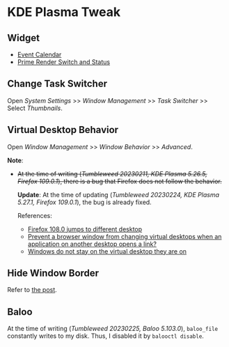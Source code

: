 # KDE Plasma Tweak

## Widget

- [Event Calendar]( https://store.kde.org/p/998901 )
- [Prime Render Switch and Status]( https://store.kde.org/p/1425330 )

## Change Task Switcher

Open *System Settings* >> *Window Management* >> *Task Switcher* >> Select *Thumbnails*.

## Virtual Desktop Behavior

Open *Window Management* >> *Window Behavior* >> *Advanced*.

**Note**:

- ~~At the time of writing (*Tumbleweed 20230211, KDE Plasma 5.26.5, Firefox 109.0.1*), there is a bug that Firefox does not follow the behavior.~~

  **Update**: At the time of updating (*Tumbleweed 20230224, KDE Plasma 5.27.1, Firefox 109.0.1*), the bug is already fixed.

  References:

  - [Firefox 108.0 jumps to different desktop](https://askubuntu.com/questions/1445505/firefox-108-0-jumps-to-different-desktop)
  - [Prevent a browser window from changing virtual desktops when an application on another desktop opens a link?](https://www.reddit.com/r/kde/comments/zm6gag/prevent_a_browser_window_from_changing_virtual/)
  - [Windows do not stay on the virtual desktop they are on](https://bugs.kde.org/show_bug.cgi?id=462996)

## Hide Window Border

Refer to [the post]( https://medium.com/@CodyReichert/how-to-hide-title-bars-in-kde-plasma-5-348e0df4087f ).

## Baloo

At the time of writing (*Tumbleweed 20230225, Baloo 5.103.0*), `baloo_file` constantly writes to my disk. Thus, I disabled it by `balooctl disable`.
